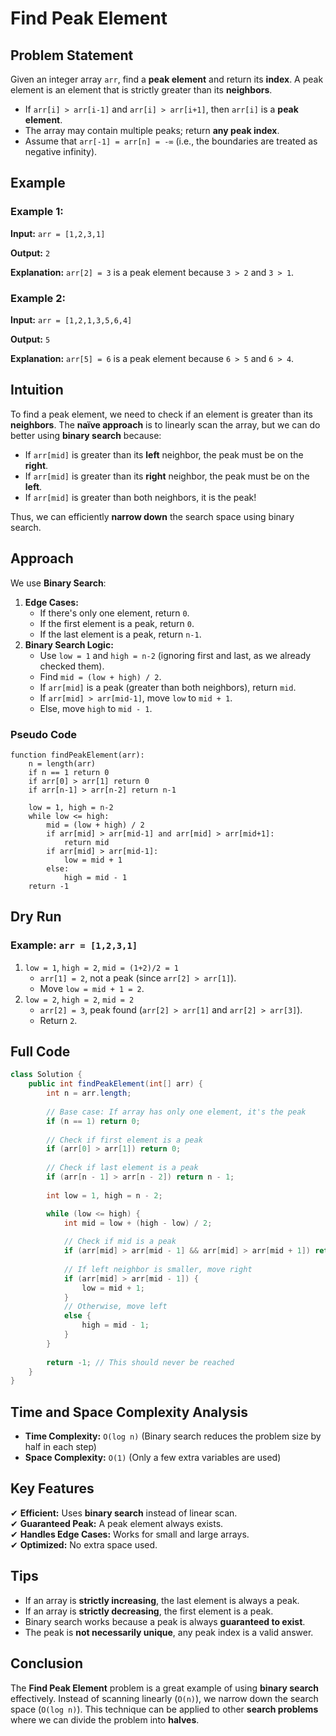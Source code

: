 # Find Peak Element

## Problem Statement
Given an integer array `arr`, find a **peak element** and return its **index**. A peak element is an element that is strictly greater than its **neighbors**.

- If `arr[i] > arr[i-1]` and `arr[i] > arr[i+1]`, then `arr[i]` is a **peak element**.
- The array may contain multiple peaks; return **any peak index**.
- Assume that `arr[-1] = arr[n] = -∞` (i.e., the boundaries are treated as negative infinity).

## Example
### Example 1:
**Input:** `arr = [1,2,3,1]`

**Output:** `2`

**Explanation:** `arr[2] = 3` is a peak element because `3 > 2` and `3 > 1`.

### Example 2:
**Input:** `arr = [1,2,1,3,5,6,4]`

**Output:** `5`

**Explanation:** `arr[5] = 6` is a peak element because `6 > 5` and `6 > 4`.

## Intuition
To find a peak element, we need to check if an element is greater than its **neighbors**. The **naïve approach** is to linearly scan the array, but we can do better using **binary search** because:
- If `arr[mid]` is greater than its **left** neighbor, the peak must be on the **right**.
- If `arr[mid]` is greater than its **right** neighbor, the peak must be on the **left**.
- If `arr[mid]` is greater than both neighbors, it is the peak!

Thus, we can efficiently **narrow down** the search space using binary search.

## Approach
We use **Binary Search**:
1. **Edge Cases:**
   - If there's only one element, return `0`.
   - If the first element is a peak, return `0`.
   - If the last element is a peak, return `n-1`.
2. **Binary Search Logic:**
   - Use `low = 1` and `high = n-2` (ignoring first and last, as we already checked them).
   - Find `mid = (low + high) / 2`.
   - If `arr[mid]` is a peak (greater than both neighbors), return `mid`.
   - If `arr[mid] > arr[mid-1]`, move `low` to `mid + 1`.
   - Else, move `high` to `mid - 1`.

### Pseudo Code
```plaintext
function findPeakElement(arr):
    n = length(arr)
    if n == 1 return 0
    if arr[0] > arr[1] return 0
    if arr[n-1] > arr[n-2] return n-1

    low = 1, high = n-2
    while low <= high:
        mid = (low + high) / 2
        if arr[mid] > arr[mid-1] and arr[mid] > arr[mid+1]:
            return mid
        if arr[mid] > arr[mid-1]:
            low = mid + 1
        else:
            high = mid - 1
    return -1
```

## Dry Run
### Example: `arr = [1,2,3,1]`
1. `low = 1`, `high = 2`, `mid = (1+2)/2 = 1`
   - `arr[1] = 2`, not a peak (since `arr[2] > arr[1]`).
   - Move `low = mid + 1 = 2`.
2. `low = 2`, `high = 2`, `mid = 2`
   - `arr[2] = 3`, peak found (`arr[2] > arr[1]` and `arr[2] > arr[3]`).
   - Return `2`.

## Full Code
```java
class Solution {
    public int findPeakElement(int[] arr) {
        int n = arr.length;
        
        // Base case: If array has only one element, it's the peak
        if (n == 1) return 0;
        
        // Check if first element is a peak
        if (arr[0] > arr[1]) return 0;
        
        // Check if last element is a peak
        if (arr[n - 1] > arr[n - 2]) return n - 1;
        
        int low = 1, high = n - 2;

        while (low <= high) {
            int mid = low + (high - low) / 2;
            
            // Check if mid is a peak
            if (arr[mid] > arr[mid - 1] && arr[mid] > arr[mid + 1]) return mid;
            
            // If left neighbor is smaller, move right
            if (arr[mid] > arr[mid - 1]) {
                low = mid + 1;
            } 
            // Otherwise, move left
            else {
                high = mid - 1;
            }
        }
        
        return -1; // This should never be reached
    }
}
```

## Time and Space Complexity Analysis
- **Time Complexity:** `O(log n)` (Binary search reduces the problem size by half in each step)
- **Space Complexity:** `O(1)` (Only a few extra variables are used)

## Key Features
✔ **Efficient:** Uses **binary search** instead of linear scan.  
✔ **Guaranteed Peak:** A peak element always exists.  
✔ **Handles Edge Cases:** Works for small and large arrays.  
✔ **Optimized:** No extra space used.

## Tips
- If an array is **strictly increasing**, the last element is always a peak.
- If an array is **strictly decreasing**, the first element is a peak.
- Binary search works because a peak is always **guaranteed to exist**.
- The peak is **not necessarily unique**, any peak index is a valid answer.

## Conclusion
The **Find Peak Element** problem is a great example of using **binary search** effectively. Instead of scanning linearly (`O(n)`), we narrow down the search space (`O(log n)`). This technique can be applied to other **search problems** where we can divide the problem into **halves**.

